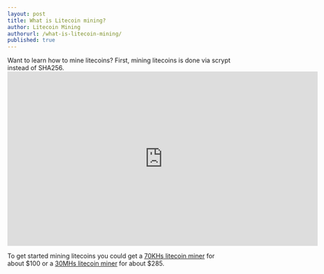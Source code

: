 ```yaml
---
layout: post
title: What is Litecoin mining?
author: Litecoin Mining
authorurl: /what-is-litecoin-mining/
published: true
---
```



<p>Want to learn how to mine litecoins? First, mining litecoins is done via scrypt instead of SHA256.
<iframe width="700" height="394" src="https://www.youtube.com/embed/tf3s-zBTNoQ" frameborder="0" allowfullscreen></iframe>
<p>To get started mining litecoins you could get a <a href="http://www.runtogold.com/70khslitecoinminer">70KHs litecoin miner</a> for about $100 or a <a href="http://www.runtogold.com/30mhslitecoinminer">30MHs litecoin miner</a> for about $285.